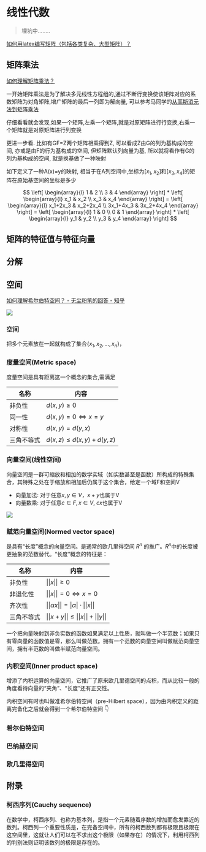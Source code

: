 # 线性代数

> 埋坑中........

[如何用latex编写矩阵（包括各类复杂、大型矩阵）？](https://zhuanlan.zhihu.com/p/266267223)

## 矩阵乘法

[如何理解矩阵乘法？](https://www.matongxue.com/madocs/555)

一开始矩阵乘法是为了解决多元线性方程组的,通过不断行变换使该矩阵对应的系数矩阵为对角矩阵,增广矩阵的最后一列即为解向量, 可以参考马同学的[从高斯消元法到矩阵乘法](https://www.matongxue.com/madocs/755)

仔细看看就会发现,如果一个矩阵,左乘一个矩阵,就是对原矩阵进行行变换,右乘一个矩阵就是对原矩阵进行列变换

更进一步看. 比如有GF=Z两个矩阵相乘得到Z, 可以看成Z由G的列为基构成的空间, 亦或是由F的行为基构成的空间, 但矩阵默认列向量为基, 所以就将看作有G的列为基构成的空间, 就是换基做了一种映射

如下定义了一种A(x)=y的映射, 相当于在A列空间中,坐标为$[x_1,x_2]$和$[x_3, x_4]$的矩阵在原始基空间的坐标是多少

$$
\left[
\begin{array}{l}
1 & 2 \\  
3 & 4
\end{array}    
\right] * \left[
\begin{array}{l}
x_1 & x_2 \\  
x_3 & x_4   
\end{array}    
\right] = \left[
\begin{array}{l}
x_1+2x_3 & x_2+2x_4 \\  
3x_1+4x_3 & 3x_2+4x_4   
\end{array}    
\right] = \left[
\begin{array}{l}
1 & 0 \\  
0 & 1   
\end{array}    
\right] * \left[
\begin{array}{l}
y_1 & y_2 \\  
y_3 & y_4   
\end{array}    
\right]
$$


## 矩阵的特征值与特征向量

## 分解

## 空间


[如何理解希尔伯特空间？ - 无尘粉笔的回答 - 知乎](
https://www.zhihu.com/question/19967778/answer/2572975608)

![](https://s2.loli.net/2023/12/26/18d9znTjYfHmwZI.png)

### 空间

把多个元素放在一起就构成了集合$\{ x_1, x_2, \dots, x_n\}$，

### 度量空间(Metric space)

度量空间是具有距离这一个概念的集合,需满足

|名称|内容|
|-|-|
|非负性|$d(x, y) \geq 0$|
|同一性|${\displaystyle d(x,y)=0\iff x=y}$|
|对称性|${\displaystyle d(x,y)=d(y,x)}$|
|三角不等式|${\displaystyle d(x,z)\leq d(x,y)+d(y,z)}$|

### 向量空间(线性空间)

向量空间是一群可缩放和相加的数学实域（如实数甚至是函数）所构成的特殊集合，其特殊之处在于缩放和相加后仍属于这个集合，给定一个域F和空间V

- 向量加法: 对于任意$x, y \in V$，$x+y$也属于V
- 向量数乘: 对于任意$c \in F, x \in V$, $cx$也属于V


![](https://s2.loli.net/2023/12/27/XEgTyrZK7JLDYcd.png)

### 赋范向量空间(Normed vector space)

是具有“长度”概念的向量空间。是通常的欧几里得空间 $R^n$ 的推广。$R^n$中的长度被更抽象的范数替代。“长度”概念的特征是：

|名称|内容|
|-|-|
|非负性|$\|\|x\|\| \geq 0$|
|非退化性|${\displaystyle \|\|x\|\|=0\iff x=0}$|
|齐次性|${\|\|\alpha x\|\|=\|\alpha\|\cdot\|\|x\|\|}$|
|三角不等式|$\|\|x+y\|\| \leq \|\|x\|\| +\|\|y\|\|$|

一个把向量映射到非负实数的函数如果满足以上性质，就叫做一个半范数；如果只有零向量的函数值是零，那么叫做范数。拥有一个范数的向量空间叫做赋范向量空间，拥有半范数的叫做半赋范向量空间。

### 内积空间(Inner product space)

增添了内积运算的向量空间，它推广了原来欧几里德空间的点积，而从比较一般的角度看待向量的“夹角”、“长度”还有正交性。

内积空间有时也叫做准希尔伯特空间（pre-Hilbert space），因为由内积定义的距离完备化之后就会得到一个希尔伯特空间 👇

### 希尔伯特空间

### 巴纳赫空间

### 欧几里得空间

## 附录

### 柯西序列(Cauchy sequence)

在数学中，柯西序列、也称为基本列，是指一个元素随着序数的增加而愈发靠近的数列。柯西列一个重要性质是，在完备空间中，所有的柯西数列都有极限且极限在这空间里，这就让人们可以在不求出这个极限（如果存在）的情况下，利用柯西列的判别法则证明该数列的极限是存在的。